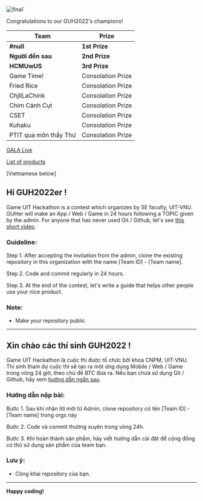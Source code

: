 ![final`](https://user-images.githubusercontent.com/43202025/202856201-5493cbfa-07a9-460e-9267-e8886f1a1b59.png)

Congratulations to our GUH2022's champions!

| Team | Prize |
| --- | ----------- |
| **#null** | **1st Prize** |
| **Người đến sau** | **2nd Prize** |
| **HCMUwUS** | **3rd Prize** |
| Game Time! | Consolation Prize |
| Fried Rice | Consolation Prize |
| ChjllLaChink | Consolation Prize |
| Chim Cánh Cụt | Consolation Prize |
| CSET | Consolation Prize |
| Kuhaku | Consolation Prize |
| PTIT qua môn thầy Thư | Consolation Prize |

[GALA Live](https://fb.watch/h47X1ayXZ5)

[List of products](https://www.facebook.com/media/set/?set=a.1802405493469811&type=3)

[Vietnamese below]

## Hi GUH2022er !

Game UIT Hackathon is a contest which organizes by SE faculty, UIT-VNU. GUHer will make an App / Web / Game in 24 hours following a TOPIC given by the admin.
For anyone that has never used Git / Github, let's see [this short video](https://youtu.be/1JuYQgpbrW0?t=73).


### Guideline:

Step 1. After accepting the invitation from the admin, clone the existing repository in this organization with the name [Team ID] - [Team name].

Step 2. Code and commit regularly in 24 hours.

Step 3. At the end of the contest, let's write a guide that helps other people use your nice product. 

### Note:
- Make your repository public

----

## Xin chào các thí sinh GUH2022 !

Game UIT Hackathon là cuộc thi được tổ chức bởi khoa CNPM, UIT-VNU. Thí sinh tham dự cuộc thi sẽ tạo ra một ứng dụng Mobile / Web / Game trong vòng 24 giờ, theo chủ đề BTC đưa ra.
Nếu bạn chưa sử dụng Git / Github, hãy xem [hướng dẫn ngắn sau](https://youtu.be/1JuYQgpbrW0?t=73).

### Hướng dẫn nộp bài:

Bước 1. Sau khi nhận lời mời từ Admin, clone repository có tên [Team ID] - [Team name] trong orgs này

Bước 2. Code và commit thường xuyên trong vòng 24h.

Bước 3. Khi hoàn thành sản phẩm, hãy viết hướng dẫn cài đặt để cộng đồng có thử sử dụng sản phẩm của team bạn.

### Lưu ý:
- Công khai repository của bạn.

----

**Happy coding!**



